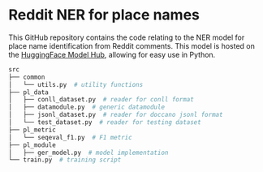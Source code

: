 # Reddit NER for place names

This GitHub repository contains the code relating to the NER model for place name identification from Reddit comments. This model is hosted on the [HuggingFace Model Hub](https://huggingface.co/cjber/reddit-ner-place_names), allowing for easy use in Python.

```bash
src
├── common
│   └── utils.py  # utility functions
├── pl_data 
│   ├── conll_dataset.py  # reader for conll format
│   ├── datamodule.py  # generic datamodule
│   ├── jsonl_dataset.py  # reader for doccano jsonl format
│   └── test_dataset.py  # reader for testing dataset
├── pl_metric
│   └── seqeval_f1.py  # F1 metric
├── pl_module
│   ├── ger_model.py  # model implementation
└── train.py  # training script
```

